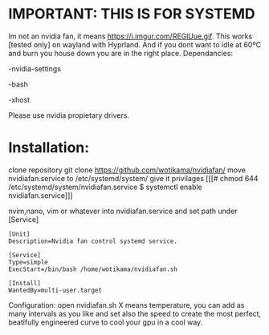 # IMPORTANT: THIS IS FOR SYSTEMD

Im not an nvidia fan, it means https://i.imgur.com/REGlUue.gif. This works [tested only] on wayland with Hyprland. And if you dont want to idle at 60ºC and burn you house down you are in the right place.
Dependancies:

-nvidia-settings

-bash

-xhost

Please use nvidia propietary drivers.

# Installation:
clone repository
git clone https://github.com/wotikama/nvidiafan/ 
move nvidiafan.service to /etc/systemd/system/
give it privilages
[[[# chmod 644 /etc/systemd/system/nvidiafan.service
$ systemctl enable nvidiafan.service]]]

nvim,nano, vim or whatever into nvidiafan.service
and set path under [Service]
```
[Unit]
Description=Nvidia fan control systemd service.

[Service]
Type=simple
ExecStart=/bin/bash /home/wotikama/nvidiafan.sh

[Install]
WantedBy=multi-user.target
```

Configuration:
open nvidiafan.sh 
X means temperature, you can add as many intervals as you like and set also the speed to create the most perfect, beatifully engineered curve to cool your gpu in a cool way.
